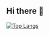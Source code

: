 ## Hi there 👋

[![Top Langs](https://github-readme-stats.vercel.app/api/top-langs/?username=ikari-1&layout=compact&theme=dark)](https://github.com/anuraghazra/github-readme-stats)


<!--
**ikari-1/ikari-1** is a ✨ _special_ ✨ repository because its `README.md` (this file) appears on your GitHub profile.

Here are some ideas to get you started:

- 🔭 I’m currently working on ...
- 🌱 I’m currently learning ...
- 👯 I’m looking to collaborate on ...
- 🤔 I’m looking for help with ...
- 💬 Ask me about ...
- 📫 How to reach me: ...
- 😄 Pronouns: ...
- ⚡ Fun fact: ...
-->
